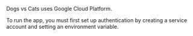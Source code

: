 Dogs vs Cats uses Google Cloud Platform.

To run the app, you must first set up authentication by creating a service account and setting an environment variable.